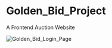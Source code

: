 # Golden_Bid_Project
A Frontend Auction Website 

![Golden_Bid_Login_Page](https://user-images.githubusercontent.com/103189160/228367303-034755f4-7560-4dc9-9b75-44e03458fd6b.png)
